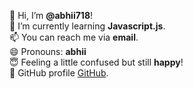 👋 Hi, I’m **@abhii718**!  
🌱 I’m currently learning **Javascript.js**.  
📫 You can reach me via **email**.  
😄 Pronouns: **abhii**  
😇 Feeling a little confused but still **happy**!  
🥰 GitHub profile [GitHub](https://github.com/abhii718).


<!---
abhii718/abhii718 is a ✨ special ✨ repository because its `README.md` (this file) appears on your GitHub profile.
You can click the Preview link to take a look at your changes.
--->

